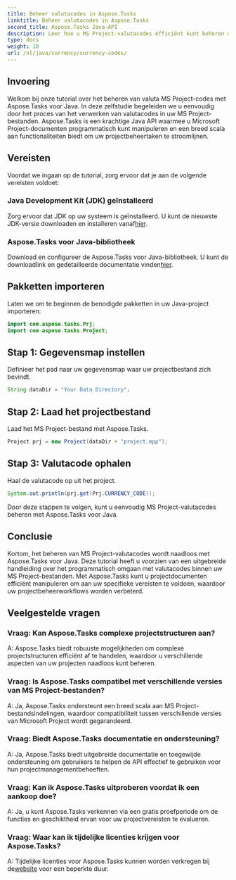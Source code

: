 ```yaml
---
title: Beheer valutacodes in Aspose.Tasks
linktitle: Beheer valutacodes in Aspose.Tasks
second_title: Aspose.Tasks Java-API
description: Leer hoe u MS Project-valutacodes efficiënt kunt beheren met Aspose.Tasks voor Java. Stroomlijn uw projectmanagementtaken moeiteloos.
type: docs
weight: 10
url: /nl/java/currency/currency-codes/
---
```

## Invoering
Welkom bij onze tutorial over het beheren van valuta MS Project-codes met Aspose.Tasks voor Java. In deze zelfstudie begeleiden we u eenvoudig door het proces van het verwerken van valutacodes in uw MS Project-bestanden. Aspose.Tasks is een krachtige Java API waarmee u Microsoft Project-documenten programmatisch kunt manipuleren en een breed scala aan functionaliteiten biedt om uw projectbeheertaken te stroomlijnen.
## Vereisten
Voordat we ingaan op de tutorial, zorg ervoor dat je aan de volgende vereisten voldoet:
### Java Development Kit (JDK) geïnstalleerd
Zorg ervoor dat JDK op uw systeem is geïnstalleerd. U kunt de nieuwste JDK-versie downloaden en installeren vanaf[hier](https://www.oracle.com/java/technologies/javase-jdk11-downloads.html).
### Aspose.Tasks voor Java-bibliotheek
 Download en configureer de Aspose.Tasks voor Java-bibliotheek. U kunt de downloadlink en gedetailleerde documentatie vinden[hier](https://reference.aspose.com/tasks/java/).

## Pakketten importeren
Laten we om te beginnen de benodigde pakketten in uw Java-project importeren:
```java
import com.aspose.tasks.Prj;
import com.aspose.tasks.Project;
```

## Stap 1: Gegevensmap instellen
Definieer het pad naar uw gegevensmap waar uw projectbestand zich bevindt.
```java
String dataDir = "Your Data Directory";
```
## Stap 2: Laad het projectbestand
Laad het MS Project-bestand met Aspose.Tasks.
```java
Project prj = new Project(dataDir + "project.mpp");
```
## Stap 3: Valutacode ophalen
Haal de valutacode op uit het project.
```java
System.out.println(prj.get(Prj.CURRENCY_CODE));
```
Door deze stappen te volgen, kunt u eenvoudig MS Project-valutacodes beheren met Aspose.Tasks voor Java.

## Conclusie
Kortom, het beheren van MS Project-valutacodes wordt naadloos met Aspose.Tasks voor Java. Deze tutorial heeft u voorzien van een uitgebreide handleiding over het programmatisch omgaan met valutacodes binnen uw MS Project-bestanden. Met Aspose.Tasks kunt u projectdocumenten efficiënt manipuleren om aan uw specifieke vereisten te voldoen, waardoor uw projectbeheerworkflows worden verbeterd.
## Veelgestelde vragen
### Vraag: Kan Aspose.Tasks complexe projectstructuren aan?
A: Aspose.Tasks biedt robuuste mogelijkheden om complexe projectstructuren efficiënt af te handelen, waardoor u verschillende aspecten van uw projecten naadloos kunt beheren.
### Vraag: Is Aspose.Tasks compatibel met verschillende versies van MS Project-bestanden?
A: Ja, Aspose.Tasks ondersteunt een breed scala aan MS Project-bestandsindelingen, waardoor compatibiliteit tussen verschillende versies van Microsoft Project wordt gegarandeerd.
### Vraag: Biedt Aspose.Tasks documentatie en ondersteuning?
A: Ja, Aspose.Tasks biedt uitgebreide documentatie en toegewijde ondersteuning om gebruikers te helpen de API effectief te gebruiken voor hun projectmanagementbehoeften.
### Vraag: Kan ik Aspose.Tasks uitproberen voordat ik een aankoop doe?
A: Ja, u kunt Aspose.Tasks verkennen via een gratis proefperiode om de functies en geschiktheid ervan voor uw projectvereisten te evalueren.
### Vraag: Waar kan ik tijdelijke licenties krijgen voor Aspose.Tasks?
 A: Tijdelijke licenties voor Aspose.Tasks kunnen worden verkregen bij de[website](https://purchase.aspose.com/temporary-license/) voor een beperkte duur.